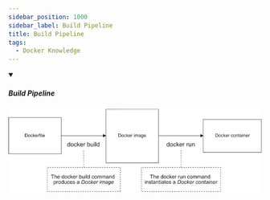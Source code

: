 ```yaml
---
sidebar_position: 1000
sidebar_label: Build Pipeline
title: Build Pipeline
tags:
  - Docker Knowledge
---
```


<!-- https://brandfolder.com/workbench/extract-text-from-image -->
<!-- ![for root](/img/interviews/angular/forroot.png) -->

<details open>
<summary><h5>Build Pipeline</h5></summary>

![Docker Architecture](/img/interviews/docker/build-pipeline.png)

</details>
